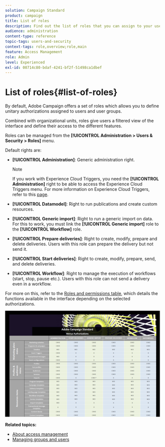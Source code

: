 ```yaml
---
solution: Campaign Standard
product: campaign
title: List of roles
description: Find out the list of roles that you can assign to your users.
audience: administration
content-type: reference
topic-tags: users-and-security
context-tags: role,overview;role,main
feature: Access Management
role: Admin
level: Experienced
exl-id: 00714c80-bdaf-4241-bf2f-51498ca1dbef
---
```

# List of roles{#list-of-roles}

By default, Adobe Campaign offers a set of roles which allows you to define unitary authorizations assigned to users and user groups.

Combined with organizational units, roles give users a filtered view of the interface and define their access to the different features.

Roles can be managed from the **[!UICONTROL Administration > Users & Security > Roles]** menu.

Default rights are:

* **[!UICONTROL Administration]**: Generic administration right.

    >[!NOTE]
    >
    >If you work with Experience Cloud Triggers, you need the **[!UICONTROL Administration]** right to be able to access the Experience Cloud Triggers menu. For more information on Experience Cloud Triggers, refer to this [page](../../integrating/using/about-adobe-experience-cloud-triggers.md).

* **[!UICONTROL Datamodel]**: Right to run publications and create custom resources.
* **[!UICONTROL Generic import]**: Right to run a generic import on data. For this to work, you must link the **[!UICONTROL Generic import]** role to the **[!UICONTROL Workflow]** role.
* **[!UICONTROL Prepare deliveries]**: Right to create, modify, prepare and delete deliveries. Users with this role can prepare the delivery but not send it.
* **[!UICONTROL Start deliveries]**: Right to create, modify, prepare, send, and delete deliveries.
* **[!UICONTROL Workflow]**: Right to manage the execution of workflows (start, stop, pause etc.). Users with this role can not send a delivery even in a workflow.

For more on this, refer to the [Roles and permissions table](/help/administration/using/assets/acs_rights.pdf), which details the functions available in the interface depending on the selected authorizations.

[![image](assets/user_management_3.png)](https://experienceleague.adobe.com/docs/campaign-standard/assets/acs_rights.pdf?lang=en)

**Related topics:**

* [About access management](../../administration/using/about-access-management.md)
* [Managing groups and users](../../administration/using/managing-groups-and-users.md)
